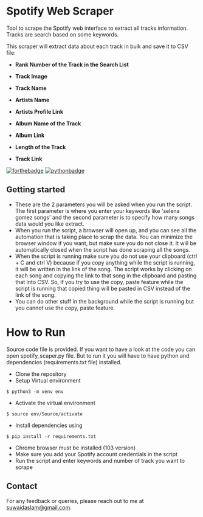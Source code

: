 # Spotify Web Scraper
Tool to scrape the Spotify web interface to extract all tracks information. Tracks are search based on some keywords.

This scraper will extract data about each track in bulk and save it to CSV file: 

- **Rank Number of the Track in the Search List**

- **Track Image**

- **Track Name**

- **Artists Name**

- **Artists Profile Link**

- **Album Name of the Track**

- **Album Link**

- **Length of the Track**

- **Track Link**


[![forthebadge](https://forthebadge.com/images/badges/built-with-love.svg)](https://forthebadge.com)
[![pythonbadge](https://forthebadge.com/images/badges/made-with-python.svg)](https://forthebadge.com)


## Getting started

- These are the 2 parameters you will be asked when you run the script. The first parameter is where you enter your keywords like 'selena gomez songs' and the second parameter is to specify how many songs data would you like extract.
- When you run the script, a browser will open up, and you can see all the automation that is taking place to scrap the data. You can minimize the browser window if you want, but make sure you do not close it. It will be automatically closed when the script has done scraping all the songs.
- When the script is running make sure you do not use your clipboard (ctrl + C and ctrl V) because if you copy anything while the script is running, it will be written in the link of the song. The script works by clicking on each song and copying the link to that song in the clipboard and pasting that into CSV. So, if you try to use the copy, paste feature while the script is running that copied thing will be pasted in CSV instead of the link of the song.
- You can do other stuff in the background while the script is running but you cannot use the copy, paste feature.


# How to Run 
Source code file is provided. If you want to have a look at the code you can open spotify_scaper.py file. But to run 
it you will have to have python and dependencies (requirements.txt file) installed.

- Clone the repository
- Setup Virtual environment
```
$ python3 -m venv env
```
- Activate the virtual environment
```
$ source env/Source/activate
```
- Install dependencies using
```
$ pip install -r requirements.txt
```
- Chrome browser must be installed (103 version)
- Make sure you add your Spotify account credentials in the script
- Run the script and enter keywords and number of track you want to scrape

## Contact

For any feedback or queries, please reach out to me at [suwaidaslam@gmail.com](suwaidaslam@gmail.com).
